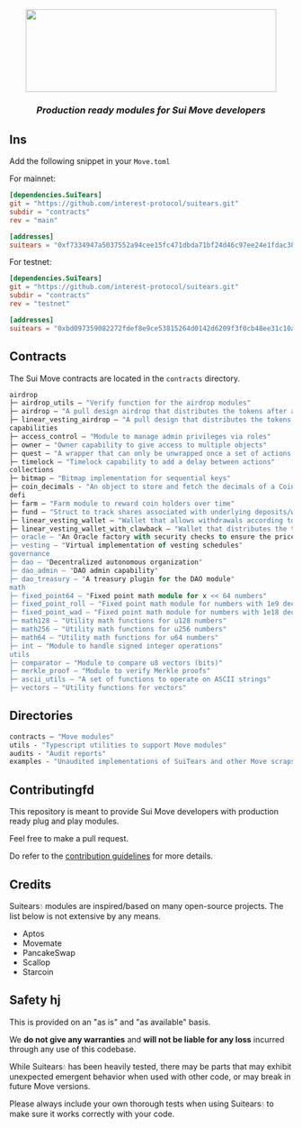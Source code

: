 <div align="center">  <img  width="446.5px" height="146.5px"  src="./assets/logo.png" /></div>

<h3 align="center"><em>Production ready modules for Sui Move developers</em></h3>

## Ins

Add the following snippet in your `Move.toml`

For mainnet:

```toml
[dependencies.SuiTears]
git = "https://github.com/interest-protocol/suitears.git"
subdir = "contracts"
rev = "main"

[addresses]
suitears = "0xf7334947a5037552a94cee15fc471dbda71bf24d46c97ee24e1fdac38e26644c"
```

For testnet:

```toml
[dependencies.SuiTears]
git = "https://github.com/interest-protocol/suitears.git"
subdir = "contracts"
rev = "testnet"

[addresses]
suitears = "0xbd097359082272fdef8e9ce53815264d0142d6209f3f0cb48ee31c10aaf846d5"
```

## Contracts

The Sui Move contracts are located in the `contracts` directory.

```ml
airdrop
├─ airdrop_utils — "Verify function for the airdrop modules"
├─ airdrop — "A pull design airdrop that distributes the tokens after a specific date"
├─ linear_vesting_airdrop — "A pull design that distributes the tokens according to a linear vesting"
capabilities
├─ access_control — "Module to manage admin privileges via roles"
├─ owner — "Owner capability to give access to multiple objects"
├─ quest — "A wrapper that can only be unwrapped once a set of actions are completed"
├─ timelock — "Timelock capability to add a delay between actions"
collections
├─ bitmap — "Bitmap implementation for sequential keys"
├─ coin_decimals - "An object to store and fetch the decimals of a Coin"
defi
├─ farm — "Farm module to reward coin holders over time"
├─ fund — "Struct to track shares associated with underlying deposits/withdrawals"
├─ linear_vesting_wallet — "Wallet that allows withdrawals according to a linear vesting"
├─ linear_vesting_wallet_with_clawback — "Wallet that distributes the tokens according to a linear vesting and allows the clawback owner to claim all unreleased coins
├─ oracle — "An Oracle factory with security checks to ensure the price's liveness"
├─ vesting — "Virtual implementation of vesting schedules"
governance
├─ dao — "Decentralized autonomous organization"
├─ dao_admin — "DAO admin capability"
├─ dao_treasury — "A treasury plugin for the DAO module"
math
├─ fixed_point64 — "Fixed point math module for x << 64 numbers"
├─ fixed_point_roll — "Fixed point math module for numbers with 1e9 decimals"
├─ fixed_point_wad — "Fixed point math module for numbers with 1e18 decimals"
├─ math128 — "Utility math functions for u128 numbers"
├─ math256 — "Utility math functions for u256 numbers"
├─ math64 — "Utility math functions for u64 numbers"
├─ int — "Module to handle signed integer operations"
utils
├─ comparator — "Module to compare u8 vectors (bits)"
├─ merkle_proof — "Module to verify Merkle proofs"
├─ ascii_utils — "A set of functions to operate on ASCII strings"
├─ vectors — "Utility functions for vectors"
```

## Directories

```ml
contracts — "Move modules"
utils - "Typescript utilities to support Move modules"
audits - "Audit reports"
examples - "Unaudited implementations of SuiTears and other Move scraps"
```

## Contributingfd

This repository is meant to provide Sui Move developers with production ready plug and play modules.

Feel free to make a pull request.

Do refer to the [contribution guidelines](https://github.com/interest-protocol/suitears/blob/main/CONTRIBUTING.md) for more details.

## Credits

Suitears💧 modules are inspired/based on many open-source projects. The list below is not extensive by any means.

- Aptos
- Movemate
- PancakeSwap
- Scallop
- Starcoin

## Safety hj

This is provided on an "as is" and "as available" basis.

We **do not give any warranties** and **will not be liable for any loss** incurred through any use of this codebase.

While Suitears💧 has been heavily tested, there may be parts that may exhibit unexpected emergent behavior when used with other code, or may break in future Move versions.

Please always include your own thorough tests when using Suitears💧 to make sure it works correctly with your code.
